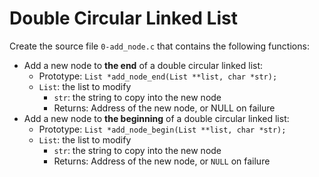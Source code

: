 # **Double Circular Linked List**


Create the source file `0-add_node.c` that contains the following functions:

* Add a new node to **the end** of a double circular linked list:
    * Prototype: `List *add_node_end(List **list, char *str);`
    * `List`: the list to modify
        * `str`: the string to copy into the new node
        * Returns: Address of the new node, or NULL on failure
* Add a new node to **the beginning** of a double circular linked list:
	* Prototype: `List *add_node_begin(List **list, char *str);`
	* `List`: the list to modify
		* `str`: the string to copy into the new node
		* Returns: Address of the new node, or `NULL` on failure
